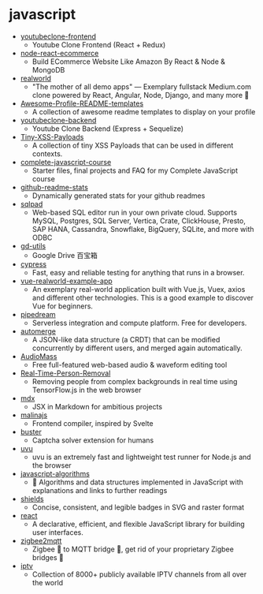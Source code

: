 # javascript
- [youtubeclone-frontend](https://github.com/manikandanraji/youtubeclone-frontend)
  - Youtube Clone Frontend (React + Redux)
- [node-react-ecommerce](https://github.com/basir/node-react-ecommerce)
  - Build ECommerce Website Like Amazon By React & Node & MongoDB
- [realworld](https://github.com/gothinkster/realworld)
  - "The mother of all demo apps" — Exemplary fullstack Medium.com clone powered by React, Angular, Node, Django, and many more 🏅
- [Awesome-Profile-README-templates](https://github.com/kautukkundan/Awesome-Profile-README-templates)
  - A collection of awesome readme templates to display on your profile
- [youtubeclone-backend](https://github.com/manikandanraji/youtubeclone-backend)
  - Youtube Clone Backend (Express + Sequelize)
- [Tiny-XSS-Payloads](https://github.com/terjanq/Tiny-XSS-Payloads)
  - A collection of tiny XSS Payloads that can be used in different contexts.
- [complete-javascript-course](https://github.com/jonasschmedtmann/complete-javascript-course)
  - Starter files, final projects and FAQ for my Complete JavaScript course
- [github-readme-stats](https://github.com/anuraghazra/github-readme-stats)
  - Dynamically generated stats for your github readmes
- [sqlpad](https://github.com/rickbergfalk/sqlpad)
  - Web-based SQL editor run in your own private cloud. Supports MySQL, Postgres, SQL Server, Vertica, Crate, ClickHouse, Presto, SAP HANA, Cassandra, Snowflake, BigQuery, SQLite, and more with ODBC
- [gd-utils](https://github.com/iwestlin/gd-utils)
  - Google Drive 百宝箱
- [cypress](https://github.com/cypress-io/cypress)
  - Fast, easy and reliable testing for anything that runs in a browser.
- [vue-realworld-example-app](https://github.com/gothinkster/vue-realworld-example-app)
  - An exemplary real-world application built with Vue.js, Vuex, axios and different other technologies. This is a good example to discover Vue for beginners.
- [pipedream](https://github.com/PipedreamHQ/pipedream)
  - Serverless integration and compute platform. Free for developers.
- [automerge](https://github.com/automerge/automerge)
  - A JSON-like data structure (a CRDT) that can be modified concurrently by different users, and merged again automatically.
- [AudioMass](https://github.com/pkalogiros/AudioMass)
  - Free full-featured web-based audio & waveform editing tool
- [Real-Time-Person-Removal](https://github.com/jasonmayes/Real-Time-Person-Removal)
  - Removing people from complex backgrounds in real time using TensorFlow.js in the web browser
- [mdx](https://github.com/mdx-js/mdx)
  - JSX in Markdown for ambitious projects
- [malinajs](https://github.com/malinajs/malinajs)
  - Frontend compiler, inspired by Svelte
- [buster](https://github.com/dessant/buster)
  - Captcha solver extension for humans
- [uvu](https://github.com/lukeed/uvu)
  - uvu is an extremely fast and lightweight test runner for Node.js and the browser
- [javascript-algorithms](https://github.com/trekhleb/javascript-algorithms)
  - 📝 Algorithms and data structures implemented in JavaScript with explanations and links to further readings
- [shields](https://github.com/badges/shields)
  - Concise, consistent, and legible badges in SVG and raster format
- [react](https://github.com/facebook/react)
  - A declarative, efficient, and flexible JavaScript library for building user interfaces.
- [zigbee2mqtt](https://github.com/Koenkk/zigbee2mqtt)
  - Zigbee 🐝 to MQTT bridge 🌉, get rid of your proprietary Zigbee bridges 🔨
- [iptv](https://github.com/iptv-org/iptv)
  - Collection of 8000+ publicly available IPTV channels from all over the world
